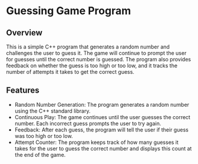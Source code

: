 # Guessing Game Program

 ## Overview
This is a simple C++ program that generates a random number and challenges the user to guess it. The game will continue to prompt the user for guesses until the correct number is guessed. The program also provides feedback on whether the guess is too high or too low, and it tracks the number of attempts it takes to get the correct guess.

## Features
- Random Number Generation: The program generates a random number using the C++ standard library.
- Continuous Play: The game continues until the user guesses the correct number. Each incorrect guess prompts the user to try again.
- Feedback: After each guess, the program will tell the user if their guess was too high or too low.
- Attempt Counter: The program keeps track of how many guesses it takes for the user to guess the correct number and displays this count at the end of the game.
